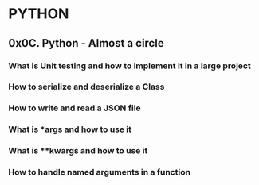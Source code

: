 # PYTHON
## 0x0C. Python - Almost a circle
### What is Unit testing and how to implement it in a large project
### How to serialize and deserialize a Class
### How to write and read a JSON file
### What is *args and how to use it
### What is **kwargs and how to use it
### How to handle named arguments in a function
